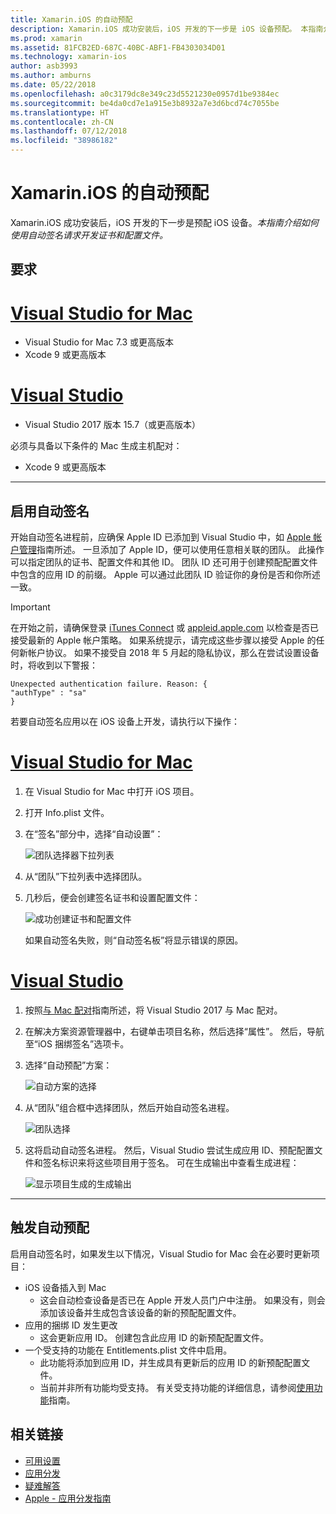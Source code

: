 ```yaml
---
title: Xamarin.iOS 的自动预配
description: Xamarin.iOS 成功安装后，iOS 开发的下一步是 iOS 设备预配。 本指南介绍如何使用自动签名请求开发证书和配置文件。
ms.prod: xamarin
ms.assetid: 81FCB2ED-687C-40BC-ABF1-FB4303034D01
ms.technology: xamarin-ios
author: asb3993
ms.author: amburns
ms.date: 05/22/2018
ms.openlocfilehash: a0c3179dc8e349c23d5521230e0957d1be9384ec
ms.sourcegitcommit: be4da0cd7e1a915e3b8932a7e3d6bcd74c7055be
ms.translationtype: HT
ms.contentlocale: zh-CN
ms.lasthandoff: 07/12/2018
ms.locfileid: "38986182"
---
```

# <a name="automatic-provisioning-for-xamarinios"></a>Xamarin.iOS 的自动预配

Xamarin.iOS 成功安装后，iOS 开发的下一步是预配 iOS 设备。_本指南介绍如何使用自动签名请求开发证书和配置文件。_

## <a name="requirements"></a>要求

# <a name="visual-studio-for-mactabvsmac"></a>[Visual Studio for Mac](#tab/vsmac)

- Visual Studio for Mac 7.3 或更高版本
- Xcode 9 或更高版本

# <a name="visual-studiotabvswin"></a>[Visual Studio](#tab/vswin)

- Visual Studio 2017 版本 15.7（或更高版本）

必须与具备以下条件的 Mac 生成主机配对：

- Xcode 9 或更高版本

-----

## <a name="enabling-automatic-signing"></a>启用自动签名

开始自动签名进程前，应确保 Apple ID 已添加到 Visual Studio 中，如 [Apple 帐户管理](~/cross-platform/macios/apple-account-management.md)指南所述。 一旦添加了 Apple ID，便可以使用任意相关联的团队。 此操作可以指定团队的证书、配置文件和其他 ID。 团队 ID 还可用于创建预配配置文件中包含的应用 ID 的前缀。 Apple 可以通过此团队 ID 验证你的身份是否和你所述一致。

> [!IMPORTANT]
> 在开始之前，请确保登录 [iTunes Connect](https://itunesconnect.apple.com/) 或 [appleid.apple.com](https://appleid.apple.com) 以检查是否已接受最新的 Apple 帐户策略。 如果系统提示，请完成这些步骤以接受 Apple 的任何新帐户协议。 如果不接受自 2018 年 5 月起的隐私协议，那么在尝试设置设备时，将收到以下警报：
> ```
> Unexpected authentication failure. Reason: {
> "authType" : "sa"
>}
>```

若要自动签名应用以在 iOS 设备上开发，请执行以下操作：

# <a name="visual-studio-for-mactabvsmac"></a>[Visual Studio for Mac](#tab/vsmac)

1. 在 Visual Studio for Mac 中打开 iOS 项目。

2. 打开 Info.plist 文件。

3. 在“签名”部分中，选择“自动设置”：

    ![团队选择器下拉列表](automatic-provisioning-images/image2.png)

4. 从“团队”下拉列表中选择团队。

6. 几秒后，便会创建签名证书和设置配置文件：

    ![成功创建证书和配置文件](automatic-provisioning-images/image5.png)

    如果自动签名失败，则“自动签名板”将显示错误的原因。

# <a name="visual-studiotabvswin"></a>[Visual Studio](#tab/vswin)

1. 按照[与 Mac 配对](~/ios/get-started/installation/windows/connecting-to-mac/index.md)指南所述，将 Visual Studio 2017 与 Mac 配对。

2. 在解决方案资源管理器中，右键单击项目名称，然后选择“属性”。 然后，导航至“iOS 捆绑签名”选项卡。

3. 选择“自动预配”方案：

    ![自动方案的选择](automatic-provisioning-images/prov4.png)

4. 从“团队”组合框中选择团队，然后开始自动签名进程。

    ![团队选择](automatic-provisioning-images/prov3.png)

4. 这将启动自动签名进程。 然后，Visual Studio 尝试生成应用 ID、预配配置文件和签名标识来将这些项目用于签名。 可在生成输出中查看生成进程：

    ![显示项目生成的生成输出](automatic-provisioning-images/prov5.png)

-----

## <a name="triggering-automatic-provisioning"></a>触发自动预配

启用自动签名时，如果发生以下情况，Visual Studio for Mac 会在必要时更新项目：

* iOS 设备插入到 Mac
    - 这会自动检查设备是否已在 Apple 开发人员门户中注册。 如果没有，则会添加该设备并生成包含该设备的新的预配配置文件。
* 应用的捆绑 ID 发生更改
    - 这会更新应用 ID。 创建包含此应用 ID 的新预配配置文件。
* 一个受支持的功能在 Entitlements.plist 文件中启用。
    - 此功能将添加到应用 ID，并生成具有更新后的应用 ID 的新预配配置文件。
    - 当前并非所有功能均受支持。 有关受支持功能的详细信息，请参阅[使用功能](~/ios/deploy-test/provisioning/capabilities/index.md)指南。


## <a name="related-links"></a>相关链接

- [可用设置](~/ios/get-started/installation/device-provisioning/free-provisioning.md)
- [应用分发](~/ios/deploy-test/app-distribution/index.md)
- [疑难解答](~/ios/deploy-test/troubleshooting.md)
- [Apple - 应用分发指南](https://developer.apple.com/library/ios/documentation/IDEs/Conceptual/AppDistributionGuide/Introduction/Introduction.html)
